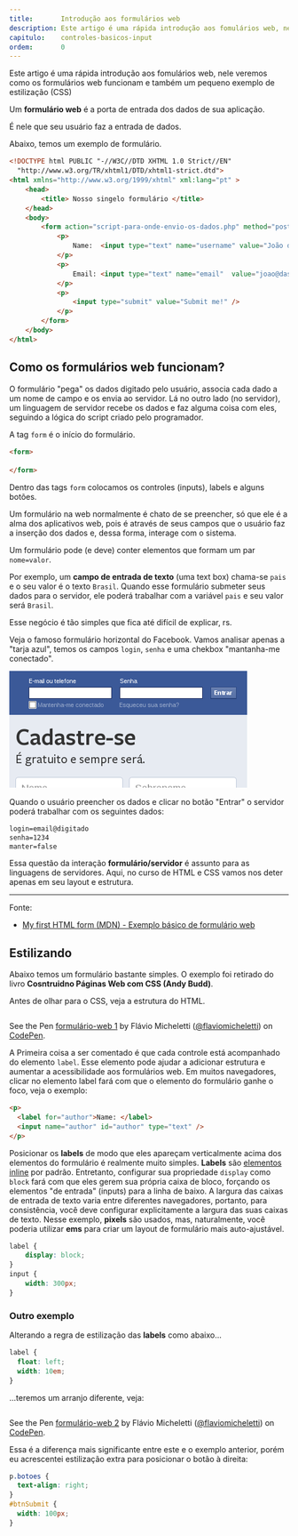 ```yaml
---
title:       Introdução aos formulários web
description: Este artigo é uma rápida introdução aos fomulários web, nele veremos como os formulários web funcionam e também um pequeno exemplo de estilização (CSS)
capitulo:    controles-basicos-input
ordem:       0
---
```


Este artigo é uma rápida introdução aos fomulários web, nele veremos como os formulários web funcionam e também um 
pequeno exemplo de estilização (CSS)

Um __formulário web__ é a porta de entrada dos dados de sua aplicação.

É nele que seu usuário faz a entrada de dados.

Abaixo, temos um exemplo de formulário.

```html
<!DOCTYPE html PUBLIC "-//W3C//DTD XHTML 1.0 Strict//EN"
  "http://www.w3.org/TR/xhtml1/DTD/xhtml1-strict.dtd">
<html xmlns="http://www.w3.org/1999/xhtml" xml:lang="pt" >
    <head>
        <title> Nosso singelo formulário </title>
    </head>
    <body>
        <form action="script-para-onde-envio-os-dados.php" method="post">
            <p>
                Name:  <input type="text" name="username" value="João da Silva" />
            </p>
            <p>
                Email: <input type="text" name="email"  value="joao@dasilva.com" />
            </p>
            <p>
                <input type="submit" value="Submit me!" />
            </p>
        </form>
    </body>
</html>
```



Como os formulários web funcionam?
---

O formulário "pega" os dados digitado pelo usuário, associa cada dado a um nome de campo e os envia ao servidor. 
Lá no outro lado (no servidor), um linguagem de servidor recebe os dados e faz alguma coisa com eles, seguindo a lógica
do script criado pelo programador.

A tag `form` é o início do formulário.

```html
<form>

</form>
```

Dentro das tags `form` colocamos os controles (inputs), labels e alguns botões.

Um formulário na web normalmente é chato de se preencher, só que ele é a alma dos aplicativos web, pois é através de seus
campos que o usuário faz a inserção dos dados e, dessa forma, interage com o sistema.

Um formulário pode (e deve) conter elementos que formam um par `nome=valor`.

Por exemplo, um __campo de entrada de texto__ (uma text box) chama-se `pais` e o seu valor é o texto `Brasil`. Quando
esse formulário submeter seus dados para o servidor, ele poderá trabalhar com a variável `pais` e seu valor será `Brasil`.

Esse negócio é tão simples que fica até difícil de explicar, rs.

Veja o famoso formulário horizontal do Facebook. Vamos analisar apenas a "tarja azul", temos os campos `login`, `senha` 
e uma chekbox "mantanha-me conectado".

!["formulário web de exemplo"](form-facebook.png "formulário web de exemplo")

Quando o usuário preencher os dados e clicar no botão "Entrar" o servidor poderá trabalhar com os seguintes dados:

    login=email@digitado
    senha=1234
    manter=false

Essa questão da interação __formulário/servidor__  é assunto para as linguagens de servidores. Aqui, no curso de HTML e
CSS vamos nos deter apenas em seu layout e estrutura.

- - -
Fonte:

- [My first HTML form (MDN) - Exemplo básico de formulário web](https://developer.mozilla.org/en-US/docs/Web/Guide/HTML/Forms/My_first_HTML_form)



Estilizando
---

Abaixo temos um formulário bastante simples. O exemplo foi retirado do livro __Cosntruidno Páginas Web com CSS
(Andy Budd)__.

Antes de olhar para o CSS, veja a estrutura do HTML.

<div data-height="395" data-theme-id="2897" data-slug-hash="EaPXKd" data-default-tab="null" data-user="flaviomicheletti" class='codepen'><pre><code></code></pre>
<p>See the Pen <a href='http://codepen.io/flaviomicheletti/pen/EaPXKd/'>formulário-web 1</a> by Flávio Micheletti (<a href='http://codepen.io/flaviomicheletti'>@flaviomicheletti</a>) on <a href='http://codepen.io'>CodePen</a>.</p>
</div><script async src="//assets.codepen.io/assets/embed/ei.js"></script>

A Primeira coisa a ser comentado é que cada controle está acompanhado do elemento `label`. Esse elemento pode ajudar a
adicionar estrutura e aumentar a acessibilidade aos formulários web. Em muitos navegadores, clicar no elemento label 
fará com que o elemento do formulário ganhe o foco, veja o exemplo:

```html
<p>
  <label for="author">Name: </label>
  <input name="author" id="author" type="text" />
</p>
```

Posicionar os __labels__ de modo que eles apareçam verticalmente acima dos elementos do formulário é realmente muito simples.
__Labels__ são [elementos inline](/html-css/elementos-inline-block-level/) por padrão. Entretanto, configurar sua propriedade
 `display` como `block` fará com que eles gerem sua própria caixa de bloco, forçando os elementos "de entrada" (inputs)
para a linha de baixo. A largura das caixas de entrada de texto varia entre diferentes navegadores, portanto, para
consistência, você deve configurar explicitamente a largura das suas caixas de texto. Nesse exemplo, __pixels__ são usados,
mas, naturalmente, você poderia utilizar __ems__ para criar um layout de formulário mais auto-ajustável.

```css
label {
    display: block;
}
input {
    width: 300px;
}
```

 


### Outro exemplo

Alterando a regra de estilização das __labels__ como abaixo...

```css
label {
  float: left;
  width: 10em;
}
```

...teremos um arranjo diferente, veja:

<div data-height="346" data-theme-id="2897" data-slug-hash="MYKoeQ" data-default-tab="null" data-user="flaviomicheletti" class='codepen'><pre><code></code></pre>
<p>See the Pen <a href='http://codepen.io/flaviomicheletti/pen/MYKoeQ/'>formulário-web 2</a> by Flávio Micheletti (<a href='http://codepen.io/flaviomicheletti'>@flaviomicheletti</a>) on <a href='http://codepen.io'>CodePen</a>.</p>
</div><script async src="//assets.codepen.io/assets/embed/ei.js"></script>

Essa é a diferença mais significante entre este e o exemplo anterior, porém eu acrescentei estilização extra para posicionar o botão
à direita:

```css
p.botoes {
  text-align: right;
}
#btnSubmit {
  width: 100px;
}
```